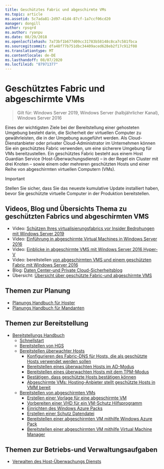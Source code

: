 ```yaml
---
title: Geschütztes Fabric und abgeschirmte VMs
ms.topic: article
ms.assetid: 5c7ada81-2d97-41d4-87cf-1a7ccf06cd20
manager: dongill
author: rpsqrd
ms.author: ryanpu
ms.date: 08/29/2018
ms.openlocfilehash: 7a73bf1b677d09cc31783b58148c8ca7c581fbca
ms.sourcegitcommit: dfa48f77b751dbc34409aced628eb2f17c912f08
ms.translationtype: MT
ms.contentlocale: de-DE
ms.lasthandoff: 08/07/2020
ms.locfileid: "87971377"
---
```

# <a name="guarded-fabric-and-shielded-vms"></a>Geschütztes Fabric und abgeschirmte VMs

>Gilt für: Windows Server 2019, Windows Server (halbjährlicher Kanal), Windows Server 2016

Eines der wichtigsten Ziele bei der Bereitstellung einer gehosteten Umgebung besteht darin, die Sicherheit der virtuellen Computer zu gewährleisten, die in der Umgebung ausgeführt werden. Als Cloud-Dienstanbieter oder privater Cloud-Administrator im Unternehmen können Sie ein geschütztes Fabric verwenden, um eine sicherere Umgebung für VMs bereitzustellen. Ein geschütztes Fabric besteht aus einem Host Guardian Service (Host-Überwachungsdienst) – in der Regel ein Cluster mit drei Knoten – sowie einem oder mehreren geschützten Hosts und einer Reihe von abgeschirmten virtuellen Computern (VMs).

> [!IMPORTANT]
> Stellen Sie sicher, dass Sie das neueste kumulative Update installiert haben, bevor Sie geschützte virtuelle Computer in der Produktion bereitstellen.

## <a name="videos-blog-and-overview-topic-about-guarded-fabrics-and-shielded-vms"></a>Videos, Blog und Übersichts Thema zu geschützten Fabrics und abgeschirmten VMS

- Video: [Schützen Ihres virtualisierungsfabrics vor Insider Bedrohungen mit Windows Server 2019](https://myignite.techcommunity.microsoft.com/sessions/64690)
- Video: [Einführung in abgeschirmte Virtual Machines in Windows Server 2016](https://channel9.msdn.com/Shows/Mechanics/Introduction-to-Shielded-Virtual-Machines-in-Windows-Server-2016)
- Video: [Einblicke in abgeschirmte VMS mit Windows Server 2016 Hyper-V](https://channel9.msdn.com/events/Ignite/2016/BRK3124)
- Video: bereitstellen [von abgeschirmten VMS und einem geschützten Fabric mit Windows Server 2016](https://mva.microsoft.com/training-courses/deploying-shielded-vms-and-a-guarded-fabric-with-windows-server-2016-17131?l=WFLef7vUD_4604300474)
- Blog: [Daten Center-und Private Cloud-Sicherheitsblog](https://blogs.technet.microsoft.com/datacentersecurity/)
- Übersicht: [Übersicht über geschützte Fabric-und abgeschirmte VMS](Guarded-Fabric-and-Shielded-VMs.md)

## <a name="planning-topics"></a>Themen zur Planung

- [Planungs Handbuch für Hoster](guarded-fabric-planning-for-hosters.md)
- [Planungs Handbuch für Mandanten](guarded-fabric-shielded-vm-planning-for-tenants.md)

## <a name="deployment-topics"></a>Themen zur Bereitstellung

- [Bereitstellungs Handbuch](guarded-fabric-deploying-hgs-overview.md)
    - [Schnellstart](guarded-fabric-deployment-overview.md)
    - [Bereitstellen von HGS](guarded-fabric-setting-up-the-host-guardian-service-hgs.md)
    - [Bereitstellen überwachter Hosts](guarded-fabric-configure-hgs-with-authorized-hyper-v-hosts.md)
        - [Konfigurieren des Fabric-DNS für Hosts, die als geschützte Hosts verwendet werden sollen](guarded-fabric-configuring-fabric-dns.md)
        - [Bereitstellen eines überwachten Hosts im AD-Modus](guarded-fabric-admin-trusted-attestation-creating-a-security-group.md)
        - [Bereitstellen eines überwachten Hosts mit dem TPM-Modus](guarded-fabric-tpm-trusted-attestation-capturing-hardware.md)
        - [Bestätigen, dass geschützte Hosts bestätigen können](guarded-fabric-confirm-hosts-can-attest-successfully.md)
        - [Abgeschirmte VMs: Hosting-Anbieter stellt geschützte Hosts in VMM bereit](https://technet.microsoft.com/system-center-docs/vmm/scenario/guarded-hosts)
    - [Bereitstellen von abgeschirmten VMs](guarded-fabric-configuration-scenarios-for-shielded-vms-overview.md)
        - [Erstellen einer Vorlage für eine abgeschirmte VM](guarded-fabric-create-a-shielded-vm-template.md)
        - [Vorbereiten einer VHD für ein VM-Schutz Hilfsprogramm](guarded-fabric-vm-shielding-helper-vhd.md)
        - [Einrichten des Windows Azure Packs](guarded-fabric-hoster-sets-up-windows-azure-pack.md)
        - [Erstellen einer Schutz Datendatei](guarded-fabric-tenant-creates-shielding-data.md)
        - [Bereitstellen einer abgeschirmten VM mithilfe Windows Azure Pack](guarded-fabric-shielded-vm-windows-azure-pack.md)
        - [Bereitstellen einer abgeschirmten VM mithilfe Virtual Machine Manager](guarded-fabric-tenant-deploys-shielded-vm-using-vmm.md)

## <a name="operations-and-management-topic"></a>Themen zur Betriebs-und Verwaltungsaufgaben

- [Verwalten des Host-Überwachungs Diensts](guarded-fabric-manage-hgs.md)
